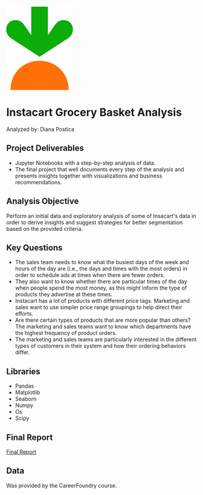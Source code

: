 ![Instacart Logo](https://github.com/dianndp/online-grocery-store-python-project/blob/main/Instacart_Carrot.png?raw=true)


# Instacart Grocery Basket Analysis
Analyzed by: Diana Postica
##

## Project Deliverables
+ Jupyter Notebooks with a step-by-step analysis of data.
+ The final project that well documents every step of the analysis and presents insights together with visualizations and business recommendations. 

## Analysis Objective
Perform an initial data and exploratory analysis of some of Insacart's data in order
to derive insights and suggest strategies for better segmentation based on
the provided criteria.

## Key Questions
* The sales team needs to know what the busiest days of the week and hours of the
day are (i.e., the days and times with the most orders) in order to schedule ads at
times when there are fewer orders.
* They also want to know whether there are particular times of the day when people
spend the most money, as this might inform the type of products they advertise at
these times.
* Instacart has a lot of products with different price tags. Marketing and sales want to
use simpler price range groupings to help direct their efforts.
* Are there certain types of products that are more popular than others? The marketing
and sales teams want to know which departments have the highest frequency of
product orders.
* The marketing and sales teams are particularly interested in the different types of
customers in their system and how their ordering behaviors differ.

## Libraries
+ Pandas
+ Matplotlib
+ Seaborn
+ Numpy
+ Os
+ Scipy

## Final Report
[Final Report](https://github.com/dianndp/online-grocery-store-python-project/raw/main/04%20Final%20Report/Instacart%20report.xlsx)

## Data
Was provided by the CareerFoundry course.

